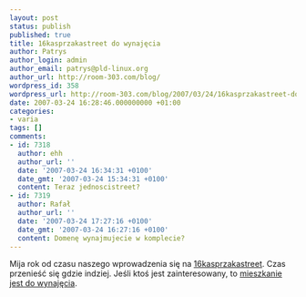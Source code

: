 ```yaml
---
layout: post
status: publish
published: true
title: 16kasprzakastreet do wynajęcia
author: Patrys
author_login: admin
author_email: patrys@pld-linux.org
author_url: http://room-303.com/blog/
wordpress_id: 358
wordpress_url: http://room-303.com/blog/2007/03/24/16kasprzakastreet-do-wynajecia/
date: 2007-03-24 16:28:46.000000000 +01:00
categories:
- varia
tags: []
comments:
- id: 7318
  author: ehh
  author_url: ''
  date: '2007-03-24 16:34:31 +0100'
  date_gmt: '2007-03-24 15:34:31 +0100'
  content: Teraz jednoscistreet?
- id: 7319
  author: Rafał
  author_url: ''
  date: '2007-03-24 17:27:16 +0100'
  date_gmt: '2007-03-24 16:27:16 +0100'
  content: Domenę wynajmujecie w komplecie?
---
```

<p>Mija rok od czasu naszego wprowadzenia się na <a href="http://16kasprzakastreet.com/">16kasprzakastreet</a>. Czas przenieść się gdzie indziej. Jeśli ktoś jest zainteresowany, to <a href="http://szybko.pl/86559">mieszkanie jest do wynajęcia</a>.</p>
